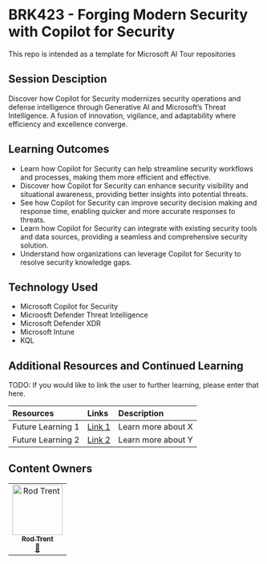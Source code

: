 # BRK423 - Forging Modern Security with Copilot for Security

This repo is intended as a template for Microsoft AI Tour repositories

## Session Desciption

Discover how Copilot for Security modernizes security operations and defense intelligence through Generative AI and Microsoft’s Threat Intelligence. A fusion of innovation, vigilance, and adaptability where efficiency and excellence converge.

## Learning Outcomes

* Learn how Copilot for Security can help streamline security workflows and processes, making them more efficient and effective.
* Discover how Copilot for Security can enhance security visibility and situational awareness, providing better insights into potential threats.
* See how Copilot for Security can improve security decision making and response time, enabling quicker and more accurate responses to threats.
* Learn how Copilot for Security can integrate with existing security tools and data sources, providing a seamless and comprehensive security solution.
* Understand how organizations can leverage Copilot for Security to resolve security knowledge gaps.

## Technology Used

* Microsoft Copilot for Security
* Microosft Defender Threat Intelligence
* Microsoft Defender XDR
* Microsoft Intune
* KQL

## Additional Resources and Continued Learning
TODO: If you would like to link the user to further learning, please enter that here.

| Resources          | Links                             | Description        |
|:-------------------|:----------------------------------|:-------------------|
| Future Learning 1  | [Link 1](https://www.google.com/) | Learn more about X |
| Future Learning 2  | [Link 2](https://www.google.com/) | Learn more about Y |

## Content Owners
<!-- ALL-CONTRIBUTORS-LIST:START - Do not remove or modify this section -->

<table>
<tr>
    <td align="center"><a href="https://github.com/rod-trent">
        <img src="https://github.com/rod-trent/Copilot-for-Security/blob/main/Images/Rod_Headshot_Smaller.jpg" width="100px;" alt="Rod Trent
"/><br />
        <sub><b>Rod Trent
</b></sub></a><br />
            <a href="https://github.com/rod-trent" title="talk">📢</a> 
    </td>
</tr></table>

<!-- ALL-CONTRIBUTORS-LIST:END -->

